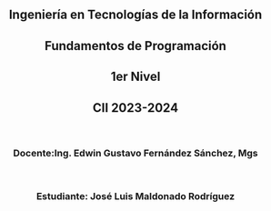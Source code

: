 </title>
<body>
    <br>
    <br>
    <center><img src="https://www.uea.edu.ec/web/v2/wp-content/uploads/2023/02/logo-300x100-color-azul-2-1.png" alt=""></center>
    <br>
    <center><h2>Ingeniería en Tecnologías de la Información</h2></center>
<center><h2>Fundamentos de Programación</h2></center>
<center><h2>1er Nivel</h2></</center>
<center><h2>CII 2023-2024</h2></center>
    <br>
<center><h3>Docente:Ing. Edwin Gustavo Fernández Sánchez, Mgs</h3></center>
    <br>
<center><h3>Estudiante: José Luis Maldonado Rodríguez </h3><center>
